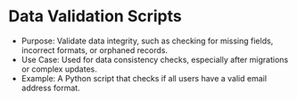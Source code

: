 # Data Validation Scripts

-   Purpose: Validate data integrity, such as checking for missing fields, incorrect formats, or orphaned records.
-   Use Case: Used for data consistency checks, especially after migrations or complex updates.
-   Example: A Python script that checks if all users have a valid email address format.
